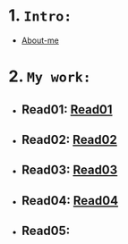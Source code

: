 # 1. `Intro:` 
   - [About-me](https://naderalhendi.github.io/reading-notes/About-me)
# 2. `My work:`
   - ## Read01: [Read01](https://naderalhendi.github.io/reading-notes/Read01)
   - ## Read02: [Read02](https://naderalhendi.github.io/reading-notes/Read02)
   - ## Read03: [Read03](https://naderalhendi.github.io/reading-notes/Read03)
   - ## Read04: [Read04](https://naderalhendi.github.io/reading-notes/Read04)
   - ## Read05:
